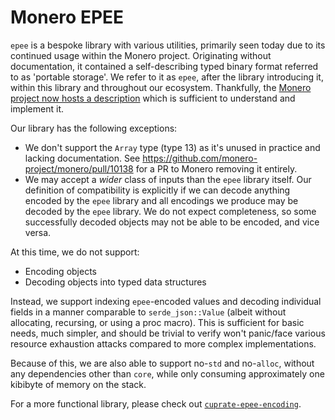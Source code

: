 # Monero EPEE

`epee` is a bespoke library with various utilities, primarily seen today due to
its continued usage within the Monero project. Originating without
documentation, it contained a self-describing typed binary format referred to
as 'portable storage'. We refer to it as `epee`, after the library introducing
it, within this library and throughout our ecosystem. Thankfully, the
[Monero project now hosts a description](
  https://github.com/monero-project/monero/blob/8e9ab9677f90492bca3c7555a246f2a8677bd570/docs/PORTABLE_STORAGE.md
) which is sufficient to understand and implement it.

Our library has the following exceptions:
- We don't support the `Array` type (type 13) as it's unused in practice and
  lacking documentation. See
  https://github.com/monero-project/monero/pull/10138 for a PR to Monero
  removing it entirely.
- We may accept a _wider_ class of inputs than the `epee` library itself. Our
  definition of compatibility is explicitly if we can decode anything encoded
  by the `epee` library and all encodings we produce may be decoded by the
  `epee` library. We do not expect completeness, so some successfully decoded
  objects may not be able to be encoded, and vice versa.

At this time, we do not support:
- Encoding objects
- Decoding objects into typed data structures

Instead, we support indexing `epee`-encoded values and decoding individual
fields in a manner comparable to `serde_json::Value` (albeit without
allocating, recursing, or using a proc macro). This is sufficient for basic
needs, much simpler, and should be trivial to verify won't panic/face various
resource exhaustion attacks compared to more complex implementations.

Because of this, we are also able to support no-`std` and no-`alloc`, without
any dependencies other than `core`, while only consuming approximately one
kibibyte of memory on the stack.

For a more functional library, please check out
[`cuprate-epee-encoding`](
  https://github.com/cuprate/cuprate/tree/9c2c942d2fcf26ed8916dc3f9be6db43d8d2ae78/net/epee-encoding
).
